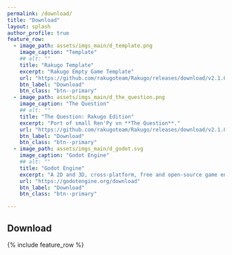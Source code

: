 ```yaml
---
permalink: /download/
title: "Download"
layout: splash
author_profile: true
feature_row:
  - image_path: assets/imgs_main/d_template.png
    image_caption: "Template"
    ## alt: ""
    title: "Rakugo Template"
    excerpt: "Rakugo Empty Game Template"
    url: "https://github.com/rakugoteam/Rakugo/releases/download/v2.1.04/Rakugo-2.1.04.zip"
    btn_label: "Download"
    btn_class: "btn--primary"
  - image_path: assets/imgs_main/d_the_question.png
    image_caption: "The Question"
    ## alt: ""
    title: "The Question: Rakugo Edition"
    excerpt: "Port of small Ren'Py vn **The Question**."
    url: "https://github.com/rakugoteam/Rakugo/releases/download/v2.1.04/The-Question-1.4.3.zip"
    btn_label: "Download"
    btn_class: "btn--primary"
  - image_path: assets/imgs_main/d_godot.svg
    image_caption: "Godot Engine"
    ## alt: ""
    title: "Godot Engine"
    excerpt: "A 2D and 3D, cross-platform, free and open-source game engine thats powers Rakugo."
    url: "https://godotengine.org/download"
    btn_label: "Download"
    btn_class: "btn--primary"

---
```


## Download

 {% include feature_row %}
